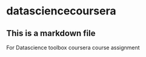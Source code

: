 # datasciencecoursera
## This is a markdown file
For Datascience toolbox coursera course assignment 
